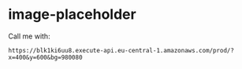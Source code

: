 # image-placeholder

Call me with:
```
https://blk1ki6uu8.execute-api.eu-central-1.amazonaws.com/prod/?x=400&y=600&bg=980080
```
